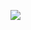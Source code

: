 ![](https://bat.bing.com/action/0?ti=56018282&Ver=2&mid=f8625a81-24c5-4b34-9cec-2995718b8fed&sid=201ffde0635411ee902411d77b750559&vid=20202bf0635411ee9ac03f2e618b0b9f&vids=0&msclkid=N&pi=0&lg=en-US&sw=800&sh=600&sc=24&nwd=1&tl=Shortform%20%7C%20A%20Random%20Walk%20Down%20Wall%20Street&p=https%3A%2F%2Fwww.shortform.com%2Fapp%2Fbook%2Fa-random-walk-down-wall-street%2Fexercise-reflect-on-security-analysis-and-the-efficient-market-hypothesis&r=&lt=434&evt=pageLoad&sv=1&rn=472878)
